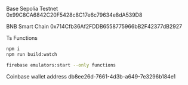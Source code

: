 Base Sepolia Testnet
0x99C8CA6842C20F5428c8C17e6c79634e8dA539D8

BNB Smart Chain
0x714Cfb36Af2FDDB6558775966bB2F42377dB2927

Ts Functions

```bash
npm i
npm run build:watch
```

```bash
firebase emulators:start --only functions

```

Coinbase wallet address
db8ee26d-7661-4d3b-a649-7e3296b184e1
